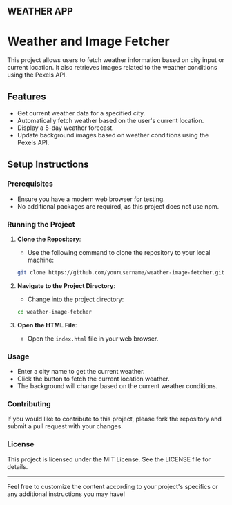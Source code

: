 WEATHER APP
---

# Weather and Image Fetcher

This project allows users to fetch weather information based on city input or current location. It also retrieves images related to the weather conditions using the Pexels API.

## Features

- Get current weather data for a specified city.
- Automatically fetch weather based on the user's current location.
- Display a 5-day weather forecast.
- Update background images based on weather conditions using the Pexels API.

## Setup Instructions

### Prerequisites

- Ensure you have a modern web browser for testing.
- No additional packages are required, as this project does not use npm.

### Running the Project

1. **Clone the Repository**:
   - Use the following command to clone the repository to your local machine:

   ```bash
   git clone https://github.com/yourusername/weather-image-fetcher.git
   ```

2. **Navigate to the Project Directory**:
   - Change into the project directory:

   ```bash
   cd weather-image-fetcher
   ```

3. **Open the HTML File**:
   - Open the `index.html` file in your web browser.

### Usage

- Enter a city name to get the current weather.
- Click the button to fetch the current location weather.
- The background will change based on the current weather conditions.

### Contributing

If you would like to contribute to this project, please fork the repository and submit a pull request with your changes.

### License

This project is licensed under the MIT License. See the LICENSE file for details.

---

Feel free to customize the content according to your project's specifics or any additional instructions you may have!

